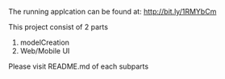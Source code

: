 The running applcation can be found at: http://bit.ly/1RMYbCm⁠⁠⁠⁠

This project consist of 2 parts
1. modelCreation
2. Web/Mobile UI

Please visit README.md of each subparts
